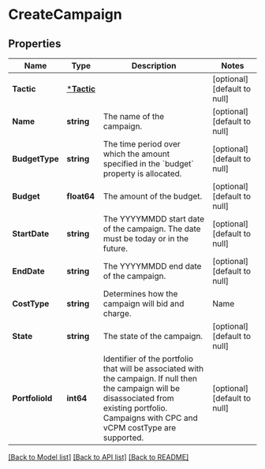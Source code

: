 # CreateCampaign

## Properties
Name | Type | Description | Notes
------------ | ------------- | ------------- | -------------
**Tactic** | [***Tactic**](Tactic.md) |  | [optional] [default to null]
**Name** | **string** | The name of the campaign. | [optional] [default to null]
**BudgetType** | **string** | The time period over which the amount specified in the &#x60;budget&#x60; property is allocated. | [optional] [default to null]
**Budget** | **float64** | The amount of the budget. | [optional] [default to null]
**StartDate** | **string** | The YYYYMMDD start date of the campaign. The date must be today or in the future. | [optional] [default to null]
**EndDate** | **string** | The YYYYMMDD end date of the campaign. | [optional] [default to null]
**CostType** | **string** | Determines how the campaign will bid and charge. |Name|Description| |----|----------| |cpc |[Default] The performance of this campaign is measured by the clicks triggered by the ad.| |vcpm |The performance of this campaign is measured by the viewed impressions triggered by the ad. |  To view minimum and maximum bids based on the costType, see [Limits](https://advertising.amazon.com/API/docs/en-us/concepts/limits#bid-constraints-by-marketplace). | [optional] [default to null]
**State** | **string** | The state of the campaign. | [optional] [default to null]
**PortfolioId** | **int64** | Identifier of the portfolio that will be associated with the campaign. If null then the campaign will be disassociated from existing portfolio. Campaigns with CPC and vCPM costType are supported. | [optional] [default to null]

[[Back to Model list]](../README.md#documentation-for-models) [[Back to API list]](../README.md#documentation-for-api-endpoints) [[Back to README]](../README.md)

